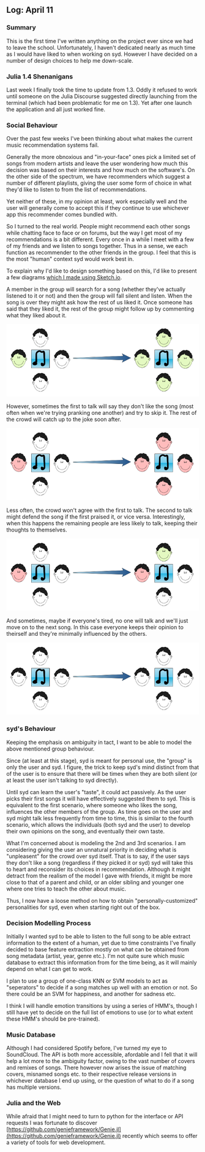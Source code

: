 ## Log: April 11

### Summary
This is the first time I've written anything on the project ever since we had to leave the school. 
Unfortunately, I haven't dedicated nearly as much time as I would have liked to when working on syd.
However I have decided on a number of design choices to help me down-scale.

### Julia 1.4 Shenanigans

Last week I finally took the time to update from 1.3. Oddly it refused to work until someone on the Julia Discourse suggested directly launching from the terminal (which had been problematic for me on 1.3). 
Yet after one launch the application and all just worked fine.

### Social Behaviour

Over the past few weeks I've been thinking about what makes the current music recommendation systems fail. 

Generally the more obnoxious and "in-your-face" ones pick a limited set of songs from modern artists and leave the user 
wondering how much this decision was based on their interests and how much on the software's. 
On the other side of the spectrum, we have recommenders which suggest a number of different playlists, giving the user
some form of choice in what they'd like to listen to from the list of recommendations.

Yet neither of these, in my opinion at least, work especially well and the user will generally come to accept this if they continue to use whichever app this recommender comes bundled with.

So I turned to the real world. People might recommend each other songs while chatting face to face or on forums, but the way I get most of my recommendations is a bit different.
Every once in a while I meet with a few of my friends and we listen to songs together. Thus in a sense, we each function as recommender to the other friends in the group. I feel that this is the most "human" context syd would work best in.

To explain why I'd like to design something based on this, I'd like to present a few diagrams [which I made using Sketch.io](https://sketch.io/sketchpad/).

A member in the group will search for a song (whether they've actually listened to it or not) and then the group will fall silent and listen. When the song is over they might ask how the rest of us liked it. Once someone has said that they liked it, the rest of the group might follow up by commenting what they liked about it.

![](logs/images/SocialScenario1.png)

However, sometimes the first to talk will say they don't like the song (most often when we're trying pranking one another) and try to skip it. The rest of the crowd will catch up to the joke soon after.

![](logs/images/SocialScenario2.png)

Less often, the crowd won't agree with the first to talk. The second to talk might defend the song if the first praised it, or vice versa. Interestingly, when this happens the remaining people are less likely to talk, keeping their thoughts to themselves.   

![](logs/images/SocialScenario3.png)

And sometimes, maybe if everyone's tired, no one will talk and we'll just move on to the next song. In this case everyone keeps their opinion to theirself and they're minimally influenced by the others.

![](logs/images/SocialScenario4.png)

### syd's Behaviour

Keeping the emphasis on ambiguity in tact, I want to be able to model the above mentioned group behaviour.

Since (at least at this stage), syd is meant for personal use, the "group" is only the user and syd. I figure, the trick to keep syd's mind distinct from that of the user is to ensure that there will be times when they are both silent (or at least the user isn't talking to syd directly). 

Until syd can learn the user's "taste", it could act passively. As the user picks their first songs it will have effectively suggested them to syd. This is equivalent to the first scenario, where someone who likes the song, influences the other members of the group. As time goes on the user and syd might talk less frequently from time to time, this is similar to the fourth scenario, which allows the individuals (both syd and the user) to develop their own opinions on the song, and eventually their own taste. 

What I'm concerned about is modeling the 2nd and 3rd scenarios. I am considering giving the user an unnatural priority in deciding what is "unpleasent" for the crowd over syd itself. That is to say, if the user says they don't like a song (regardless if they picked it or syd) syd will take this to heart and reconsider its choices in recommendation. Although it might detract from the realism of the model I gave with friends, it might be more close to that of a parent and child, or an older sibling and younger one where one tries to teach the other about music.

Thus, I now have a loose method on how to obtain "personally-customized" personalities for syd, even when starting right out of the box.

### Decision Modelling Process

Initially I wanted syd to be able to listen to the full song to be able extract information to the extent of a human, yet due to time constraints I've finally decided to base feature extraction mostly on what can be obtained from song metadata (artist, year, genre etc.). I'm not quite sure which music database to extract this information 
from for the time being, as it will mainly depend on what I can get to work.  

I plan to use a group of one-class KNN or SVM models to act as "seperators" to decide if a song matches up well with an emotion or not. So there could be an SVM for happiness, and another for sadness etc.

I think I will handle emotion transitions by using a series of HMM's, though I still have yet to decide on the full list of emotions to use (or to what extent these HMM's should be pre-trained).

### Music Database
Although I had considered Spotify before, I've turned my eye to SoundCloud. The API is both more accessible, afordable and I fell that it will help a lot more to the ambiguity factor, owing to the vast number of covers and remixes of songs. 
There however now arises the issue of matching covers, misnamed songs etc. to their respective release versions in whichever database I end up using, or the question of what to do if a song has multiple versions. 

### Julia and the Web 
While afraid that I might need to turn to python for the interface or API requests I was fortunate to discover [https://github.com/genieframework/Genie.jl](https://github.com/genieframework/Genie.jl) recently which seems to offer a variety of tools for web development.

